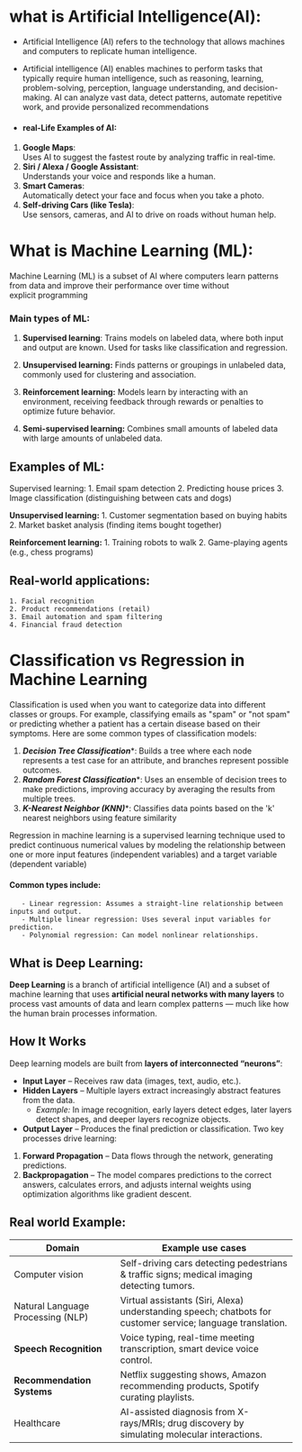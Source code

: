 # what is Artificial Intelligence(AI):

- Artificial Intelligence (AI) refers to the technology that allows machines and computers to replicate human intelligence.
- Artificial intelligence (AI) enables machines to perform tasks that typically require human intelligence, such as reasoning, learning, problem-solving, perception, language understanding, and decision-making. AI can analyze vast data, detect patterns, automate repetitive work, and provide personalized recommendations

- #### real-Life Examples of AI:

1. **Google Maps**:  
    Uses AI to suggest the fastest route by analyzing traffic in real-time.
2. **Siri / Alexa / Google Assistant**:  
    Understands your voice and responds like a human.
3. **Smart Cameras**:  
    Automatically detect your face and focus when you take a photo.
4. **Self-driving Cars (like Tesla)**:  
    Use sensors, cameras, and AI to drive on roads without human help.
# What is Machine Learning (ML):

Machine Learning (ML) is a subset of AI where computers learn patterns from data and improve their performance over time without explicit programming

### Main types of ML:

1. **Supervised learning**: Trains models on labeled data, where both input and output are known. Used for tasks like classification and regression.

2. **Unsupervised learning:** Finds patterns or groupings in unlabeled data, commonly used for clustering and association.

3. **Reinforcement learning:** Models learn by interacting with an environment, receiving feedback through rewards or penalties to optimize future behavior.

4. **Semi-supervised learning:** Combines small amounts of labeled data with large amounts of unlabeled data.

## Examples of ML:
Supervised learning:
	1. Email spam detection
	2. Predicting house prices
	3. Image classification (distinguishing between cats and dogs)

**Unsupervised learning:**
	  1. Customer segmentation based on buying habits
	  2. Market basket analysis (finding items bought together)

**Reinforcement learning:**
	1. Training robots to walk
	2. Game-playing agents (e.g., chess programs)

## Real-world applications: ##

	1. Facial recognition
	2. Product recommendations (retail)
	3. Email automation and spam filtering
	4. Financial fraud detection

# Classification vs Regression in Machine Learning

Classification is used when you want to categorize data into different classes or groups. For example, classifying emails as "spam" or "not spam" or predicting whether a patient has a certain disease based on their symptoms. Here are some common types of classification models:

1. ***Decision Tree Classification****: Builds a tree where each node represents a test case for an attribute, and branches represent possible outcomes.
2. ***Random Forest Classification****: Uses an ensemble of decision trees to make predictions, improving accuracy by averaging the results from multiple trees.
3. ***K-Nearest Neighbor (KNN)****: Classifies data points based on the 'k' nearest neighbors using feature similarity

Regression in machine learning is a supervised learning technique used to predict continuous numerical values by modeling the relationship between one or more input features (independent variables) and a target variable (dependent variable)
#### Common types include:
       - Linear regression: Assumes a straight-line relationship between inputs and output.
	   - Multiple linear regression: Uses several input variables for prediction.
	   - Polynomial regression: Can model nonlinear relationships.

## What is Deep Learning:
**Deep Learning** is a branch of artificial intelligence (AI) and a subset of machine learning that uses **artificial neural networks with many layers** to process vast amounts of data and learn complex patterns — much like how the human brain processes information.

## How It Works

Deep learning models are built from **layers of interconnected “neurons”**:
- **Input Layer** – Receives raw data (images, text, audio, etc.).
- **Hidden Layers** – Multiple layers extract increasingly abstract features from the data.
    - _Example:_ In image recognition, early layers detect edges, later layers detect shapes, and deeper layers recognize objects.
- **Output Layer** – Produces the final prediction or classification.
Two key processes drive learning:
1. **Forward Propagation** – Data flows through the network, generating predictions.
2. **Backpropagation** – The model compares predictions to the correct answers, calculates errors, and adjusts internal weights using optimization algorithms like gradient descent.

## Real world Example:

| Domain                            | Example use cases                                                                                           |
| --------------------------------- | ----------------------------------------------------------------------------------------------------------- |
| Computer vision                   | Self-driving cars detecting pedestrians & traffic signs; medical imaging detecting tumors.                  |
| Natural Language Processing (NLP) | Virtual assistants (Siri, Alexa) understanding speech; chatbots for customer service; language translation. |
| **Speech Recognition**            | Voice typing, real-time meeting transcription, smart device voice control.                                  |
| **Recommendation Systems**        | Netflix suggesting shows, Amazon recommending products, Spotify curating playlists.                         |
| Healthcare                        | AI-assisted diagnosis from X-rays/MRIs; drug discovery by simulating molecular interactions.                |
